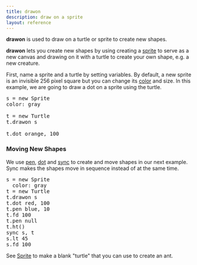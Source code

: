 ```yaml
---
title: drawon
description: draw on a sprite
layout: reference
---
```


**drawon** is used to draw on a turtle or sprite to create new shapes.

**drawon** lets you create new shapes by using creating a [sprite](sprite.html) to serve as a new canvas and drawing on it with a turtle to create your own shape, e.g. a new creature. 

First, name a sprite and a turtle by setting  variables. By default, a new sprite is an invisible 256 pixel square but you can change its [color](colors.html) and size. In this example, we are going to draw a dot on a sprite using the turtle.   

<!--- what else -->
<pre class="jumbo">
s = new Sprite <span data-dfn="color">
color: gray </span>

t = new Turtle <span data-dfn="draw">
t.drawon s </span>

t.dot orange, 100
</pre>

<script type="demo">
s = null
t = null
setup ->
  remove s, t
demo ->
  s = new Sprite
  color: gray
  t = new Turtle 
  t.drawon s
  t.dot orange, 100
</script>

### Moving New Shapes
We use [pen](pen.html), [dot](dot.html) and [sync](sync.html) to create and move  shapes in our next example. Sync makes the shapes move in sequence instead of at the same time. 

<!--- Check speedinfinity and whether sync correct -->
<!--- What does null do (set to default?)  -->
<!--- Add annotations  -->
<pre class="examp">
s = new Sprite
  color: gray
t = new Turtle
t.drawon s
t.dot red, 100
t.pen blue, 10
t.fd 100
t.pen null
t.ht()
sync s, t
s.lt 45
s.fd 100
</pre>
<!--- explain pause -->
<!--- which ones should be null? -->
<script type="demo">
t = s = b = g = null
setup ->
  ht()
  remove s, t, g, b
demo ->
  s = new Sprite
  color: gray
  height: 50
  width: 30
  t = new Turtle
  t.drawon s
  t.dot red, 25
  t.pen blue, 10
  t.fd 20
  t.pen null
  t.ht()
  sync s, t
  s.lt 90
  s.fd 40
  b = new Sprite
  color: pink
  height: 50
  width: 30
  g = new Turtle
  g.drawon b
  g.dot orange, 25
  g.pen black, 10
  g.fd 20
  g.pen null
  g.ht()
  sync b, g
  b.pause 1
  g.pause 1
  b.rt 90
  b.fd 40
</script>

See [Sprite](sprite.html) to make a blank "turtle" that you can use to create an ant.

<!-- from Google Groups, use drawon instead of moveto (jumpto wrong)
speed Infinity
a = new Sprite
b = new Turtle
a.scale 1.5
b.jumpto -300, 173
b.pen red
a.wear "http://www.crossriver.com/images/earth-map-1000x500.gif"
b.pause 3
speed .3 
b.jumpto -60,35
-->


